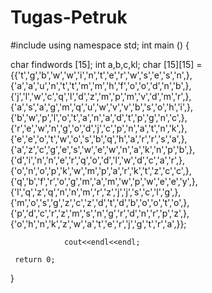 # Tugas-Petruk

#include <iostream>
using namespace std;
  int main () {
  
 char findwords [15];
 int a,b,c,kl; 
 char [15][15] = {{'t','g','b','w','w','i','n','t','e','r','w','s','e','s','n',},
   		  {'a','a','u','n','t','t','m','m','h','f','o','o','d','n','b',},
                  {'j','l','w','c','q','l','d','z','m','p','m','v','d','m','r',},
                  {'a','s','a','g','m','q','u','w','v','v','b','s','o','h','i',},
                  {'b','w','p','l','o','t','a','n','a','d','t','p','g','n','c',},
                  {'r','e','w','n','g','o','d','j','c','p','n','a','t','n','k',},
                  {'e','e','o','t','w','o','s','b','q','h','a','r','r','s','a',},
                  {'a','z','c','g','e','s','w','e','w','n','a','k','n','p','b',},
                  {'d','i','n','n','e','r','q','o','d','l','w','d','c','a','r',},
                  {'o','n','o','p','k','w','m','p','a','r','k','t','z','c','c',},
                  {'q','b','f','r','o','g','m','a','m','w','p','w','e','e','y',},
                  {'l','q','z','q','n','n','m','r','z','j','j','s','c','l','g',},
                  {'m','o','s','g','z','c','z','d','t','d','b','o','o','t','o',},
                  {'p','d','c','r','z','m','s','n','g','r','d','n','r','p','z',},
                  {'o','h','n','k','z','w','a','t','e','r','j','g','t','r','a',}};
				
				cout<<endl<<endl;
        
	 return 0;
  
  }
